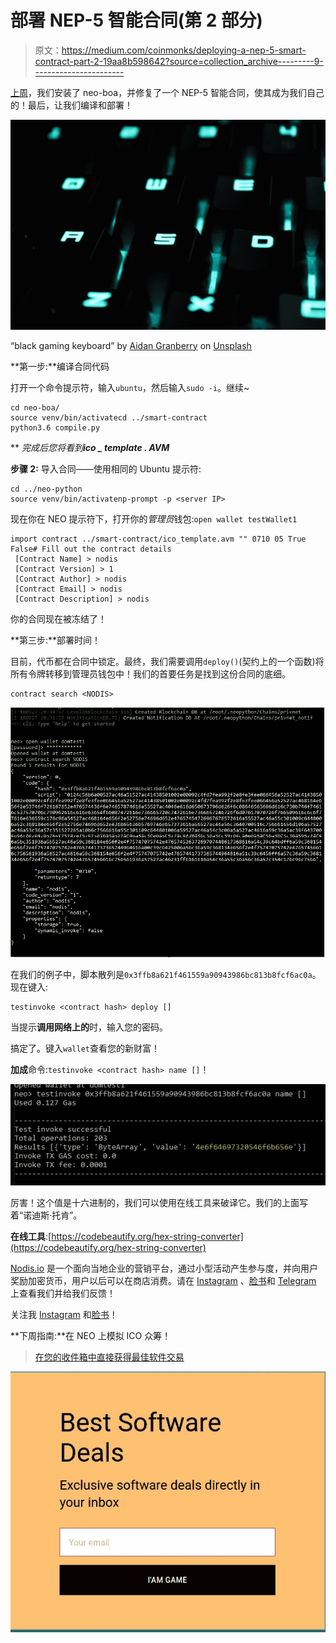# 部署 NEP-5 智能合同(第 2 部分)

> 原文：<https://medium.com/coinmonks/deploying-a-nep-5-smart-contract-part-2-19aa8b598642?source=collection_archive---------9----------------------->

[上周](https://hackernoon.com/deploying-a-nep-5-smart-contract-part-1-fc81f312a096)，我们安装了 neo-boa，并修复了一个 NEP-5 智能合同，使其成为我们自己的！最后，让我们编译和部署！

![](img/bc27b9e09f56d572fd93695ee63ff563.png)

“black gaming keyboard” by [Aidan Granberry](https://unsplash.com/@atgranberry?utm_source=medium&utm_medium=referral) on [Unsplash](https://unsplash.com?utm_source=medium&utm_medium=referral)

**第一步:**编译合同代码

打开一个命令提示符，输入`ubuntu`，然后输入`sudo -i`。继续~

```
cd neo-boa/
source venv/bin/activatecd ../smart-contract
python3.6 compile.py
```

** *完成后您将看到****ico _ template . AVM***

**步骤 2:** 导入合同——使用相同的 Ubuntu 提示符:

```
cd ../neo-python
source venv/bin/activatenp-prompt -p <server IP>
```

现在你在 NEO 提示符下，打开你的*管理员*钱包:`open wallet testWallet1`

```
import contract ../smart-contract/ico_template.avm "" 0710 05 True False# Fill out the contract details
 [Contract Name] > nodis
 [Contract Version] > 1
 [Contract Author] > nodis
 [Contract Email] > nodis
 [Contract Description] > nodis
```

你的合同现在被冻结了！

**第三步:**部署时间！

目前，代币都在合同中锁定。最终，我们需要调用`deploy()`(契约上的一个函数)将所有令牌转移到管理员钱包中！我们的首要任务是找到这份合同的底细。

```
contract search <NODIS>
```

![](img/fa12be098fbf1b3c9b5a9f8a906a7432.png)

在我们的例子中，脚本散列是`0x3ffb8a621f461559a90943986bc813b8fcf6ac0a`。现在键入:

```
testinvoke <contract hash> deploy []
```

当提示**调用网络上的**时，输入您的密码。

搞定了。键入`wallet`查看您的新财富！

**加成**命令:`testinvoke <contract hash> name []`！

![](img/af262882d5d6b40eb8f5c2b706a7c93a.png)

厉害！这个值是十六进制的，我们可以使用在线工具来破译它。我们的上面写着“诺迪斯·托肯”。

**在线工具**:[https://codebeautify.org/hex-string-converter](https://codebeautify.org/hex-string-converter)

[Nodis.io](https://nodis.io) 是一个面向当地企业的营销平台，通过小型活动产生参与度，并向用户奖励加密货币，用户以后可以在商店消费。请在 [Instagram](https://www.instagram.com/nodis.io/) 、[脸书](https://www.facebook.com/NodisGetNoticed/)和 [Telegram](https://t.me/nodisgetnoticedgroup) 上查看我们并给我们反馈！

关注我 [Instagram](http://www.instagram.com/domfungus) 和[脸书](https://www.facebook.com/fung.dominic)！

**下周指南:**在 NEO 上模拟 ICO 众筹！

> [在您的收件箱中直接获得最佳软件交易](https://coincodecap.com/?utm_source=coinmonks)

[![](img/7c0b3dfdcbfea594cc0ae7d4f9bf6fcb.png)](https://coincodecap.com/?utm_source=coinmonks)